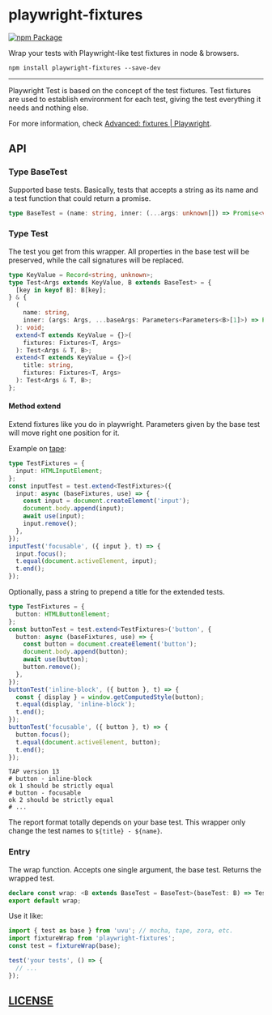 # playwright-fixtures

[![npm Package](https://img.shields.io/npm/v/playwright-fixtures?logo=npm "playwright-fixtures")](https://www.npmjs.com/package/playwright-fixtures)

Wrap your tests with Playwright-like test fixtures in node & browsers.

```shell
npm install playwright-fixtures --save-dev
```

---

Playwright Test is based on the concept of the test fixtures. Test fixtures are used to establish environment for each test, giving the test everything it needs and nothing else.

For more information, check [Advanced: fixtures | Playwright][playwright-docs-test-fixtures].

[playwright-docs-test-fixtures]: https://playwright.dev/docs/test-fixtures/

## API

### Type BaseTest

Supported base tests. Basically, tests that accepts a string as its name and a test function that could return a promise.

```ts
type BaseTest = (name: string, inner: (...args: unknown[]) => Promise<void> | void) => unknown;
```

### Type Test

The test you get from this wrapper. All properties in the base test will be preserved, while the call signatures will be replaced.

```ts
type KeyValue = Record<string, unknown>;
type Test<Args extends KeyValue, B extends BaseTest> = {
  [key in keyof B]: B[key];
} & {
  (
    name: string,
    inner: (args: Args, ...baseArgs: Parameters<Parameters<B>[1]>) => Promise<void> | void,
  ): void;
  extend<T extends KeyValue = {}>(
    fixtures: Fixtures<T, Args>
  ): Test<Args & T, B>;
  extend<T extends KeyValue = {}>(
    title: string,
    fixtures: Fixtures<T, Args>
  ): Test<Args & T, B>;
};
```

#### Method extend

Extend fixtures like you do in playwright. Parameters given by the base test will move right one position for it.

Example on [tape](https://github.com/substack/tape):

```ts
type TestFixtures = {
  input: HTMLInputElement;
};
const inputTest = test.extend<TestFixtures>({
  input: async (baseFixtures, use) => {
    const input = document.createElement('input');
    document.body.append(input);
    await use(input);
    input.remove();
  },
});
inputTest('focusable', ({ input }, t) => {
  input.focus();
  t.equal(document.activeElement, input);
  t.end();
});
```

Optionally, pass a string to prepend a title for the extended tests.

```ts
type TestFixtures = {
  button: HTMLButtonElement;
};
const buttonTest = test.extend<TestFixtures>('button', {
  button: async (baseFixtures, use) => {
    const button = document.createElement('button');
    document.body.append(button);
    await use(button);
    button.remove();
  },
});
buttonTest('inline-block', ({ button }, t) => {
  const { display } = window.getComputedStyle(button);
  t.equal(display, 'inline-block');
  t.end();
});
buttonTest('focusable', ({ button }, t) => {
  button.focus();
  t.equal(document.activeElement, button);
  t.end();
});
```

```tap
TAP version 13
# button - inline-block
ok 1 should be strictly equal
# button - focusable
ok 2 should be strictly equal
# ...
```

The report format totally depends on your base test. This wrapper only change the test names to `${title} - ${name}`.

### Entry

The wrap function. Accepts one single argument, the base test. Returns the wrapped test.

```ts
declare const wrap: <B extends BaseTest = BaseTest>(baseTest: B) => Test<{}, B>;
export default wrap;
```

Use it like:

```ts
import { test as base } from 'uvu'; // mocha, tape, zora, etc.
import fixtureWrap from 'playwright-fixtures';
const test = fixtureWrap(base);

test('your tests', () => {
  // ...
});
```

## [LICENSE](LICENSE)
